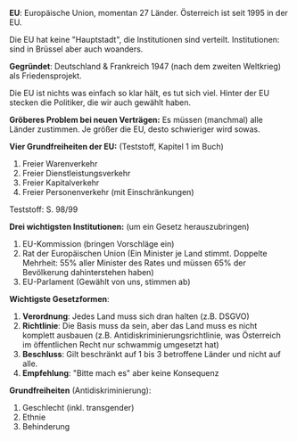 **EU**: Europäische Union, momentan 27 Länder. Österreich ist seit 1995 in der EU. 

Die EU hat keine "Hauptstadt", die Institutionen sind verteilt. Institutionen: sind in Brüssel aber auch woanders.

**Gegründet**: Deutschland & Frankreich 1947 (nach dem zweiten Weltkrieg) als Friedensprojekt. 

Die EU ist nichts was einfach so klar hält, es tut sich viel. Hinter der EU stecken die Politiker, die wir auch gewählt haben. 

**Gröberes Problem bei neuen Verträgen:** Es müssen (manchmal) alle Länder zustimmen. Je größer die EU, desto schwieriger wird sowas. 

**Vier Grundfreiheiten der EU:** (Teststoff, Kapitel 1 im Buch)
1. Freier Warenverkehr
2. Freier Dienstleistungsverkehr
3. Freier Kapitalverkehr
4. Freier Personenverkehr (mit Einschränkungen)

Teststoff: S. 98/99 

**Drei wichtigsten Institutionen:** (um ein Gesetz herauszubringen)
1. EU-Kommission (bringen Vorschläge ein)
2. Rat der Europäischen Union (Ein Minister je Land stimmt. Doppelte Mehrheit: 55% aller Minister des Rates und müssen 65% der Bevölkerung dahinterstehen haben)
3. EU-Parlament (Gewählt von uns, stimmen ab)

**Wichtigste Gesetzformen**:
1. **Verordnung**: Jedes Land muss sich dran halten (z.B. DSGVO)
2. **Richtlinie**: Die Basis muss da sein, aber das Land muss es nicht komplett ausbauen (z.B. Antidiskriminierungsrichtlinie, was Österreich im öffentlichen Recht nur schwammig umgesetzt hat)
3. **Beschluss**: Gilt beschränkt auf 1 bis 3 betroffene Länder und nicht auf alle. 
4. **Empfehlung**: "Bitte mach es" aber keine Konsequenz

**Grundfreiheiten** (Antidiskriminierung):
1. Geschlecht (inkl. transgender)
2. Ethnie
3. Behinderung
